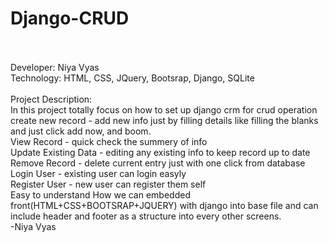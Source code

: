 # Django-CRUD<br><br>
Developer: Niya Vyas<br>
Technology: HTML, CSS, JQuery, Bootsrap, Django, SQLite <br><br>
Project Description:<br>
In this project totally focus on how to set up django crm for crud operation<br> 
create new record - add new info just by filling details like filling the blanks and just click add now, and boom.<br>
View Record - quick check the summery of info<br>
Update Existing Data - editing any existing info to keep record up to date<br>
Remove Record - delete current entry just with one click from database<br>
Login User - existing user can login easyly <br>
Register User - new user can register them self<br>
Easy to understand How we can embedded front(HTML+CSS+BOOTSRAP+JQUERY) with django into base file and can include header and footer as a structure into every other screens.<br>
-Niya Vyas
